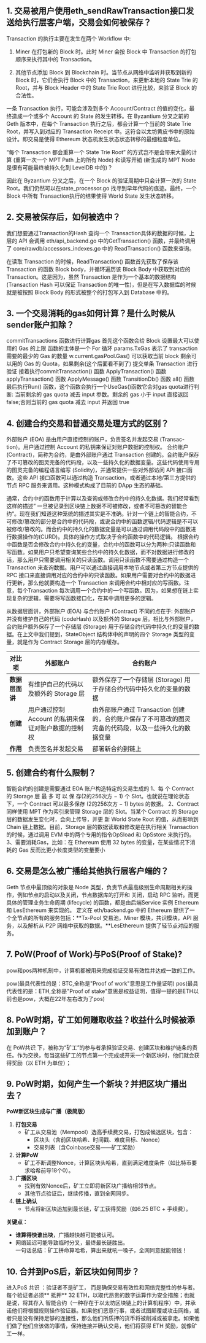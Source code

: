 
## 1. 交易被用户使用eth_sendRawTransaction接口发送给执行层客户端，交易会如何被保存？

Transaction 的执行主要在发生在两个 Workflow 中:
  1. Miner 在打包新的 Block 时。此时 Miner 会按 Block 中 Transaction 的打包顺序来执行其中的 Transaction。

  2. 其他节点添加 Block 到 Blockchain 时。当节点从网络中监听并获取到新的Block 时，它们会执行 Block 中的 
Transaction，来更新本地的 State Trie 的Root，并与 Block Header 中的 State Trie Root 进行比较，来验证 Block 的合法性。

一条 Transaction 执行，可能会涉及到多个 Account/Contract 的值的变化，最终造成一个或多个 Account 的 State 的发生转移。在 Byzantium 分叉之前的 Geth 版本中，在每个 Transaction 执行之后，都会计算一个当前的 State Trie Root，并写入到对应的 Transaction Receipt 中。这符合以太坊黄皮书中的原始设计。即交易是使得 Ethereum 状态机发生状态状态转移的最细粒度单位。

“每个 Transaction 都会重算一个 State Trie Root” 的方式岂不是会带来大量的计算 (重算一次一个 MPT Path 上的所有 Node) 和读写开销 (新生成的 MPT Node是很有可能最终被持久化到 LevelDB 中的)？

因此在 Byzantium 分叉之后，在一个 Block 的验证周期中只会计算一次的 State Root。我们仍然可以在state_processor.go 找寻到早年代码的痕迹。最终，一个 Block 中所有 Transaction执行的结果使得 World State 发生状态转移。



## 2. 交易被保存后，如何被选中？

我们想要通过Transaction的Hash 查询一个 Transaction具体的数据的时候，上层的 API 会调用 eth/api_backend.go 中的GetTransaction() 函数，并最终调用了 core/rawdb/accessors_indexes.go 中的 ReadTransaction() 函数来查询。

在读取 Transaction 的时候，ReadTransaction() 函数首先获取了保存该 Transaction 的函数 Block body，并循环遍历该 Block Body 中获取到对应的 Transaction。这是因为，虽然 Transaction 是作为一个基本的数据结构(Transaction Hash 可以保证 Transaction 的唯一性)，但是在写入数据库的时候就是被按照 Block Body 的形式被整个的打包写入到 Database 中的。

## 3. 一个交易消耗的gas如何计算？是什么时候从sender账户扣除？

commitTransactions 函数进行计算gas
   首先这个函数会给 Block 设置最大可以使用的 Gas 的上限
   函数的主体是一个 For 循环
      params.TxGas 表示了 transaction 需要的最少的 Gas 的数量
      w.current.gasPool.Gas() 可以获取当前 block 剩余可以用的 Gas 的 Quota，如果剩余(这个后面看不到了)
   提交单条 Transaction 进行验证
接着执行commitTransaction() 函数
ApplyTransaction() 函数
applyTransaction() 函数
ApplyMessage() 函数
TransitionDb() 函数
all() 函数
最后执行Run() 函数，这个函数会执行一个UseGas()函数它会对gas quota进行判断:
   当前剩余的 gas quota 减去 input 参数。剩余的 gas 小于 input 直接返回 false;否则当前的 gas quota 减去 input 并返回 true


## 4. 创建合约交易和普通交易处理方式的区别？

   外部账户 (EOA) 是由用户直接控制的账户，负责签名并发起交易 (Transac-tion)。用户通过控制 Account 的私钥来保证对账户数据的控制权。
   合约账户 (Contract)，简称为合约，是由外部账户通过 Transaction 创建的。合约账户保存了不可篡改的图灵完备的代码段，以及一些持久化的数据变量。这些代码使用专用的图灵完备的编程语言编写 (Solidity)，并通常提供一些对外部访问 API 接口函数。这些 API 接口函数可以通过构造 Transaction，或者通过本地/第三方提供的节点 RPC 服务来调用。这种模式构成了目前的 DApp 生态的基础。

   通常，合约中的函数用于计算以及查询或修改合约中的持久化数据。我们经常看到这样的描述” 一旦被记录到区块链上数据不可被修改，或者不可篡改的智能合约”。现在我们知道这种笼统的描述其实是不准确。针对一个链上的智能合约，不可修改/篡改的部分是合约中的代码段，或说合约中的函数逻辑/代码逻辑是不可以被修改/篡改的。而合约中的持久化的数据变量是可以通过调用代码段中的函数进行数据操作的(CURD)。具体的操作方式取决于合约函数中的代码逻辑。
   根据合约中函数是否会修改合约中持久化的变量，合约中的函数可以分为两种:只读函数和写函数。如果用户只希望查询某些合约中的持久化数据，而不对数据进行修改的话，那么用户只需要调用相关的只读函数。调用只读函数不需要通过构造一个 Transaction 来查询数据。用户可以通过直接调用本地节点或者第三方节点提供的RPC 接口来直接调用对应的合约中的只读函数。如果用户需要对合约中的数据进行更新，那么他就要构造一个 Transaction 来调用合约中相对应的写函数。注意，每个Transaction 每次调用一个合约中的一个写函数。因为，如果想在链上实现复杂的逻辑，需要将写函数接口化，在其中调用更多的逻辑。

   从数据层面讲，外部账户 (EOA) 与合约账户 (Contract) 不同的点在于: 外部账户并没有维护自己的代码 (codeHash) 以及额外的 Storage 层。相比与外部账户，合约账户额外保存了一个存储层 (Storage) 用于存储合约代码中持久化的变量的数据。在上文中我们提到，StateObject 结构体中的声明的四个 Storage 类型的变量，就是作为 Contract Storage 层的内存缓存。

| **对比项**     | **外部账户**                                        | **合约账户**                                                 |
| -------------- | --------------------------------------------------- | ------------------------------------------------------------ |
| **数据层面讲** | 有维护自己的代码以及额外的 Storage 层               | 额外保存了一个存储层 (Storage) 用于存储合约代码中持久化的变量的数据 |
| **创建**       | 用户通过控制 Account 的私钥来保证对账户数据的控制权 | 由外部账户通过 Transaction 创建的，合约账户保存了不可篡改的图灵完备的代码段，以及一些持久化的数据变量 |
| **作用**       | 负责签名并发起交易                                  | 部署新合约到链上                                             |



## 5. 创建合约有什么限制？

智能合约的创建是需要通过 EOA 账户构造特定的交易生成的
   1、每 个 Contract 的 Storage 层 最 多 可 以 保 存(2的256次方 − 1) 个 Slot。也就说在理论状态下，一个 Contract 可以最多保存 (2的256次方 − 1)
bytes 的数据。
   2、Contract 同样使用 MPT 作为索引来管理 Storage 层的 Slot。当某个 Contract 的 Storage 层的数据发生变化时，会向上传导，并更
新 World State Root 的值，从而影响到 Chain 链上数据。目前，Storage 层的数据读取和修改是在执行相关 Transaction 的时候，通过调用 EVM 中的两个专用的指令OpSload 和 OpSstore 来执行的。
   3、需要消耗Gas，比如：在 Ethereum 使用 32 bytes 的变量，在某些情况下消耗的 Gas 反而比更小长度类型的变量要小


## 6. 交易是怎么被广播给其他执行层客户端的？

   Geth 节点中最顶级的对象是 Node 类型，负责节点最高级别生命周期相关的操作，例如节点的启动以及关闭，节点数据库的打开和
关闭，启动 RPC 监听。而更具体的管理业务生命周期 (lifecycle) 的函数，都是由后端Service 实例 Ethereum 和 LesEthereum 来实现的。
定义在 eth/backend.go 中的 Ethereum 提供了一个全节点的所有的服务包括：**Tx-Pool 交易池，Miner 模块，共识模块，API 服务，以及解析从 P2P 网络中获取的数据。**LesEthereum 提供了轻节点对应的服务。




## 7. PoW(Proof of Work)与PoS(Proof of Stake)?
pow和pos两种机制中，计算机都被用来完成验证交易有效性并达成一致的工作。

pow(最具代表性的是：BTC,全称是"Proof of work"意思是工作量证明)
pos(最具代表性的是：ETH,全称是"Proof of stake"意思是权益证明，值得一提的是ETH以前也是pow，大概在22年左右改为了pos)


## 8. PoW时期，矿工如何赚取收益？收益什么时候被添加到账户？
在 PoW共识 下，被称为“矿工”的参与者承担验证交易、创建区块和维护链条的责任。作为交换，每当这些矿工的节点第一个完成或开采一个新区块时，他们就会获得奖励（以 ETH 为单位）；

## 9. PoW时期，如何产生一个新块？并把区块广播出去？
**PoW新区块生成与广播（极简版）**  
1. **打包交易**  
   - 矿工从交易池（Mempool）选高手续费交易，打包成候选区块，包含：  
     - 区块头（含前区块哈希、时间戳、难度目标、Nonce）  
     - 交易列表（含Coinbase交易——矿工奖励）  
2. **计算PoW**  
   - 矿工不断调整Nonce，计算区块头哈希，直到满足难度条件（如比特币要求哈希前导18个0）。  
3. **广播区块**  
   - 找到有效Nonce后，矿工立即将新区块广播给相邻节点。  
   - 其他节点验证后，继续传播，直到全网同步。  
4. **链上确认**  
   - 节点将新区块追加到最长链，矿工获得奖励（如6.25 BTC + 手续费）。  

**关键点**：  
- **谁算得快谁出块**，广播越快越可能被认可。  
- 网络延迟可能导致临时分叉，最终最长链胜出。  
一句话总结：矿工拼命算哈希，算出来就吼一嗓子，全网同意就能领钱！


## 10. 合并到PoS后，新区块如何同步？
进入PoS 共识 ：验证者不是矿工， 而是确保交易有效性和网络完整性的参与者。每个验证者必须** 抵押** 32 ETH，以取代昂贵的数字运算作为安全措施；也就是说，将其存入 智能合约（一种存在于以太坊区块链上的计算机程序）中，并承诺他们将根据规则操作验证器。如果他们恶意行事，或者试图颠覆或攻击网络，或者只是没有保持足够的连接性，那么他们所质押的货币将被削减或被拿走。如果他们做了他们应该做的事情，保持连接并确认交易，他们将获得 ETH 奖励，就像矿工一样。